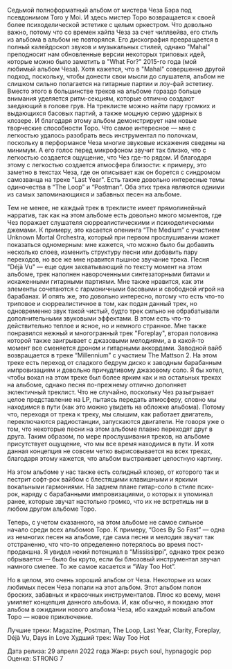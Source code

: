 Седьмой полноформатный альбом от мистера Чеза Бэра под псевдонимом Toro y Moi. И здесь мистер Торо возвращается к своей более психоделической эстетике с целым оркестром. Что довольно важно, потому что со времен хайпа Чеза за счет чиллвейва, его стиль из альбома в альбом не повторялся. Его дискография превращается в полный калейдоскоп звуков и музыкальных стилей, однако "Mahal" преподносит нам обновленные версии некоторых триповых идей, которые можно было заметить в "What For?" 2015-го года (мой любимый альбом Чеза). Хотя кажется, что в "Mahal" совершенно другой подход, поскольку, чтобы донести свои мысли до слушателя, альбом не слишком сильно полагается на гитарные партии и лоу-фай эстетику. Вместо этого в большинстве треков на альбоме гораздо больше внимания уделяется ритм-секциям, которые отлично создают заедающий в голове грув. На треклисте можно найти пару громких и выдающихся басовых партий, а также мощную серию ударных в клозере. И благодаря этому альбом демонстрирует нам новые творческие способности Торо. Что самое интересное — мне с легкостью удалось разобрать весь инструментал по полочкам, поскольку в перформансе Чеза многие звуковые искажения сведены на минимум. А его голос перед микрофоном звучит так близко, что с легкостью создается ощущение, что Чез где-то рядом. И благодаря этому с легкостью создается атмосфера близости: к примеру, это заметно в текстах Чеза, где он описывает как он борется с синдромом самозванца на треке "Last Year". Есть также довольно интересные темы одиночества в “The Loop” и “Postman”. Оба этих трека являются одними из самых запоминающихся и забавных песен на альбоме.

Тем не менее, не каждый трек в треклисте имеет прямолинейный нарратив, так как на этом альбоме есть довольно много моментов, где Чез поражает слушателя сюрреалистическими и психоделическими джемами. К примеру, это касается опенинга “The Medium” с участием Unknown Mortal Orchestra, который при первом прослушивании может показаться одномерным: мне кажется, что можно было бы добавить несколько слоев, изменить структуру песни или добавить пару переходов, но все же мне нравится пышное звучание трека. Песня "Déjà Vu" — еще один захватывающий по тексту момент на этом альбоме, трек наполнен навороченными синтезаторными битами и искаженными гитарными партиями. Мне также нравится, как эти элементы сочетаются с гармоничными басовыми и свободной игрой на барабанах. И опять же, это довольно интересно, потому что есть что-то триповое и сюрреалистичное в том, как подан данный трек, но одновременно звук такой чистый, будто трек сильно не обрабатывали дополнительными звуковыми эффектами. В этом есть что-то действительно теплое и ясное, но и немного странное. Мне также понравился нежный и многогранный трек "Foreplay", вторая половина которой также заигрывает с джазовыми мелодиями, а в какой-то момент все сменяется дроном и гитарными аккордами. Заводной вайб возвращается в треке “Millennium” с участием The Mattson 2. На этом треке есть переход от сладкого бедрум диско к заводным барабанным импровизациям и довольно причудливому джазовому соло. Я бы хотел, чтобы вокал на этом треке был более ярким как и на остальных треках на альбоме, однако песня по-прежнему отлично дополняет эклектичный треклист. Что не случайно, поскольку Чез разыгрывает целое представление на LP, пытаясь передать атмосферу, словно мы находимся в пути (как это можно увидеть на обложке альбома). Потому что, переходя от трека к треку, мы слышим, как работает двигатель, переключаются радиостанции, запускаются двигатели. Не говоря уже о том, что некоторые песни на этом альбоме плавно переходят друг в друга. Таким образом, по мере прослушивания треков, на альбоме присутствует ощущение, что мы все время находимся в пути. И хотя данная концепция не совсем четко вырисовывается на всех треках, благодаря этому кажется, что альбом выстраивает целостную картину.

На этом альбоме у нас также есть солидный клозер, от которого так и пестрит софт-рок вайбом с блестящими клавишными и яркими вокальными гармониями. На заднем плане гитар-соло в стиле псих-рок, наряду с барабанными импровизациями, о которых я упоминал ранее, которые звучат настолько громко, что их не встретишь ни в любом другом альбоме Торо.

Теперь, с учетом сказанного, на этом альбоме не самое сильное начало среди всех альбомов Торо. К примеру, “Goes By So Fast” — одна из немногих песен на альбоме, где сама песня и мелодия звучат так отстраненно, что что-то определенно потерялось во время пост-продакшна. Я увидел некий потенциал в “Mississippi”, однако трек резко обрывается — было бы круто, если бы блюзовый инструментал звучал намного смелее. То же самое касается и “Way Too Hot”.

Но в целом, это очень хороший альбом от Чеза. Некоторые из моих любимых песен Чеза попали на этот альбом. Этот альбом полон броских, забавных и красочных инструменталов. Плюс ко всему, меня умиляет концепция данного альбома. И, как обычно, я покидаю этот альбом в ожидании нового альбома Чеза, ибо каждый новый альбом Торо — новое приключение.

Лучшие треки: Magazine, Postman, The Loop, Last Year, Clarity, Foreplay, Déjà Vu, Days in Love
Худший трек: Way Too Hot

Дата релиза: 29 апреля 2022 года
Жанр: psych soul, hypnagogic pop
Оценка: STRONG 7
